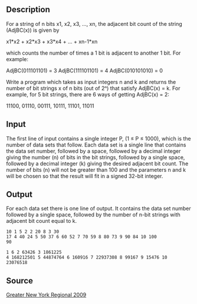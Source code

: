 <h2>Description</h2><p>For a string of n bits x1, x2, x3, …, xn, the adjacent bit count of the string (AdjBC(x)) is given by 
</p> 
x1*x2 + x2*x3 + x3*x4 + … + xn-1*xn 
 
which counts the number of times a 1 bit is adjacent to another 1 bit.  For example: 
 
AdjBC(011101101) = 3 
AdjBC(111101101) = 4 
AdjBC(010101010) = 0 
 
Write a program which takes as input integers n and k and returns the number of bit strings x of n bits (out of 2ⁿ) that satisfy AdjBC(x) = k.  For example, for 5 bit strings, there are 6 ways of getting AdjBC(x) = 2: 
 
11100, 01110, 00111, 10111, 11101, 11011<h2>Input</h2><p>The first line of input contains a single integer P, (1 ≤ P ≤ 1000), which is the number of data sets that follow.  Each data set is a single line that contains the data set number, followed by a space, followed by a decimal integer giving the number (n) of bits in the bit strings, followed by a single space, followed by a decimal integer (k) giving the desired adjacent bit count.  The number of bits (n) will not be greater than 100 and the parameters n and k will be chosen so that the result will fit in a signed 32-bit integer.</p><h2>Output</h2><p>For each data set there is one line of output.  It contains the data set number followed by a single space, followed by the number of n-bit strings with adjacent bit count equal to k.</p><pre><code class="language-input1">10 
1 5 2 
2 20 8 
3 30 17 
4 40 24 
5 50 37 
6 60 52 
7 70 59 
8 80 73 
9 90 84 
10 100 90</code></pre><pre><code class="language-output1">1 6
2 63426
3 1861225
4 168212501
5 44874764
6 160916
7 22937308
8 99167
9 15476
10 23076518</code></pre><h2>Source</h2><a href="searchproblem?field=source&amp;key=Greater+New+York+Regional+2009">Greater New York Regional 2009</a>